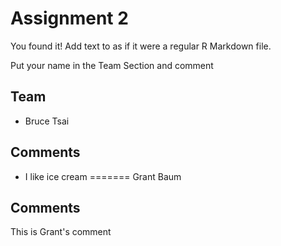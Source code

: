 # Assignment 2

You found it!  Add text to as if it were a regular R Markdown file.

Put your name in the Team Section and comment

## Team

- Bruce Tsai

## Comments

- I like ice cream 
=======
Grant Baum

## Comments
This is Grant's comment
